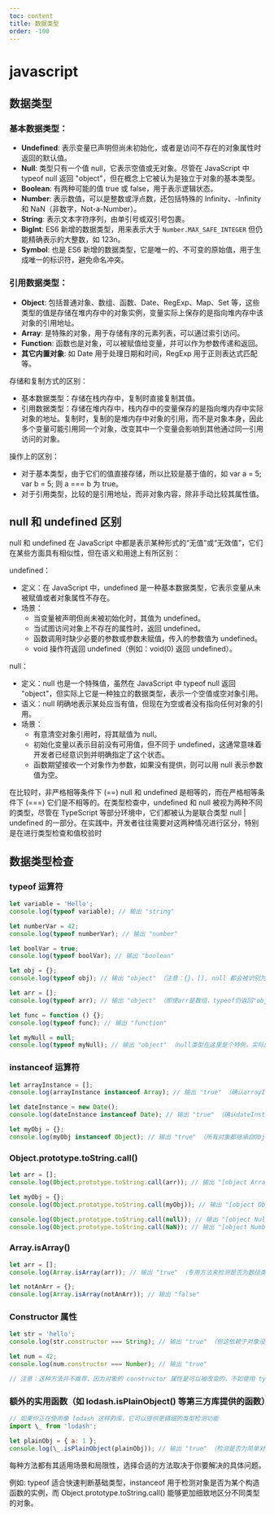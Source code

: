```yaml
---
toc: content
title: 数据类型
order: -100
---
```


# javascript

## 数据类型

### 基本数据类型：

- **Undefined**: 表示变量已声明但尚未初始化，或者是访问不存在的对象属性时返回的默认值。
- **Null**: 类型只有一个值 null，它表示空值或无对象。尽管在 JavaScript 中 typeof null 返回 "object"，但在概念上它被认为是独立于对象的基本类型。
- **Boolean**: 有两种可能的值 true 或 false，用于表示逻辑状态。
- **Number**: 表示数值，可以是整数或浮点数，还包括特殊的 Infinity、-Infinity 和 NaN（非数字，Not-a-Number）。
- **String**: 表示文本字符序列，由单引号或双引号包裹。
- **BigInt**: ES6 新增的数据类型，用来表示大于 `Number.MAX_SAFE_INTEGER` 但仍能精确表示的大整数，如 123n。
- **Symbol**: 也是 ES6 新增的数据类型，它是唯一的、不可变的原始值，用于生成唯一的标识符，避免命名冲突。

### 引用数据类型：

- **Object**: 包括普通对象、数组、函数、Date、RegExp、Map、Set 等，这些类型的值是存储在堆内存中的对象实例，变量实际上保存的是指向堆内存中该对象的引用地址。
- **Array**: 是特殊的对象，用于存储有序的元素列表，可以通过索引访问。
- **Function**: 函数也是对象，可以被赋值给变量，并可以作为参数传递和返回。
- **其它内置对象**: 如 Date 用于处理日期和时间，RegExp 用于正则表达式匹配等。

存储和复制方式的区别：

- 基本数据类型：存储在栈内存中，复制时直接复制其值。
- 引用数据类型：存储在堆内存中，栈内存中的变量保存的是指向堆内存中实际对象的地址。复制时，复制的是堆内存中对象的引用，而不是对象本身，因此多个变量可能引用同一个对象，改变其中一个变量会影响到其他通过同一引用访问的对象。

操作上的区别：

- 对于基本类型，由于它们的值直接存储，所以比较是基于值的，如 var a = 5; var b = 5; 则 a === b 为 true。
- 对于引用类型，比较的是引用地址，而非对象内容，除非手动比较其属性值。

## null 和 undefined 区别

null 和 undefined 在 JavaScript 中都是表示某种形式的“无值”或“无效值”，它们在某些方面具有相似性，但在语义和用途上有所区别：

undefined：

- 定义：在 JavaScript 中，undefined 是一种基本数据类型，它表示变量从未被赋值或者对象属性不存在。
- 场景：
  - 当变量被声明但尚未被初始化时，其值为 undefined。
  - 当试图访问对象上不存在的属性时，返回 undefined。
  - 函数调用时缺少必要的参数或参数未赋值，传入的参数值为 undefined。
  - void 操作符返回 undefined（例如：void(0) 返回 undefined）。

null：

- 定义：null 也是一个特殊值，虽然在 JavaScript 中 typeof null 返回 "object"，但实际上它是一种独立的数据类型，表示一个空值或空对象引用。
- 语义：null 明确地表示某处应当有值，但现在为空或者没有指向任何对象的引用。
- 场景：
  - 有意清空对象引用时，将其赋值为 null。
  - 初始化变量以表示目前没有可用值，但不同于 undefined，这通常意味着开发者已经意识到并明确指定了这个状态。
  - 函数期望接收一个对象作为参数，如果没有提供，则可以用 null 表示参数值为空。

在比较时，非严格相等条件下 (==) null 和 undefined 是相等的，而在严格相等条件下 (===) 它们是不相等的。在类型检查中，undefined 和 null 被视为两种不同的类型，尽管在 TypeScript 等部分环境中，它们都被认为是联合类型 null | undefined 的一部分。在实践中，开发者往往需要对这两种情况进行区分，特别是在进行类型检查和值校验时

<!-- ## defer 和 async 的区别

script 标签中如果没有 defer 或 async 属性，浏览器会立即加载并执行相应的脚本。
它不会等待后续加载的文档元素，读取到就会开始加载和执行，这样
就阻塞了后续文档的加载

<ImagePreview src="/images/js/image1.png"></ImagePreview>

其中蓝色代表 js 脚本网络加载时间，红色代表 js 脚本执行时间，绿
色代表 html 解析。

defer 和 async 属性都是去异步加载外部的 JS 脚本文件，它们都不
会阻塞页面的解析，其区别如下：

执行顺序：多个带 async 属性的标签，不能保证加载的顺序；多个带
defer 属性的标签，按照加载顺序执行；

脚本是否并行执行：async 属性，表示后续文档的加载和执行与 js
脚本的加载和执行是并行进行的，即异步执行；defer 属性，加载后
续文档的过程和 js 脚本的加载(此时仅加载不执行)是并行进行的(异步)，js 脚本需要等到文档所有元素解析完成之后才执行，
DOMContentLoaded -->

## 数据类型检查

### typeof 运算符

```js
let variable = 'Hello';
console.log(typeof variable); // 输出 "string"

let numberVar = 42;
console.log(typeof numberVar); // 输出 "number"

let boolVar = true;
console.log(typeof boolVar); // 输出 "boolean"

let obj = {};
console.log(typeof obj); // 输出 "object" （注意：{}、[], null 都会被识别为 "object")

let arr = [];
console.log(typeof arr); // 输出 "object" （即使arr是数组，typeof仍返回"object"）

let func = function () {};
console.log(typeof func); // 输出 "function"

let myNull = null;
console.log(typeof myNull); // 输出 "object" （null类型在这里是个特例，实际应该是null类型，但typeof返回"object"）
```

### instanceof 运算符

```js
let arrayInstance = [];
console.log(arrayInstance instanceof Array); // 输出 "true" （确认arrayInstance是否为Array的实例）

let dateInstance = new Date();
console.log(dateInstance instanceof Date); // 输出 "true" （确认dateInstance是否为Date的实例）

let myObj = {};
console.log(myObj instanceof Object); // 输出 "true" （所有对象都继承自Object，因此此例输出true）
```

### Object.prototype.toString.call()

```js
let arr = [];
console.log(Object.prototype.toString.call(arr)); // 输出 "[object Array]"（可明确得知 arr 是数组类型）

let myObj = {};
console.log(Object.prototype.toString.call(myObj)); // 输出 "[object Object]"

console.log(Object.prototype.toString.call(null)); // 输出 "[object Null]"
console.log(Object.prototype.toString.call(NaN)); // 输出 "[object Number]"
```

### Array.isArray()

```js
let arr = [];
console.log(Array.isArray(arr)); // 输出 "true" （专用方法来检测是否为数组类型）

let notAnArr = {};
console.log(Array.isArray(notAnArr)); // 输出 "false"
```

### Constructor 属性

```js
let str = 'hello';
console.log(str.constructor === String); // 输出 "true" （但这依赖于对象没有被重新定义构造函数的情况）

let num = 42;
console.log(num.constructor === Number); // 输出 "true"

// 注意：这种方法并不推荐，因为对象的 constructor 属性是可以被改变的，不如使用 typeof 或 instanceof 可靠。
```

### 额外的实用函数（如 lodash.isPlainObject() 等第三方库提供的函数）

```js
// 如果你正在使用像 lodash 这样的库，它可以提供更精细的类型检测功能
import \_ from 'lodash';

let plainObj = { a: 1 };
console.log(\_.isPlainObject(plainObj)); // 输出 "true" （检测是否为简单对象，非 Array、Function 等）
```

每种方法都有其适用场景和局限性，选择合适的方法取决于你要解决的具体问题。

例如: typeof 适合快速判断基础类型，instanceof 用于检测对象是否为某个构造函数的实例，而 Object.prototype.toString.call() 能够更加细致地区分不同类型的对象。

<BackTop></BackTop>